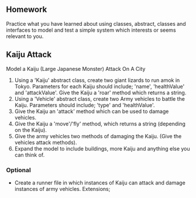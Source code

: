 ## Homework

Practice what you have learned about using classes, abstract, classes and interfaces to model and test a simple system which interests or seems relevant to you.

## Kaiju Attack

Model a Kaiju (Large Japanese Monster) Attack On A City

1. Using a 'Kaiju' abstract class, create two giant lizards to run amok in Tokyo.
  Parameters for each Kaiju should include; 'name', 'healthValue' and 'attackValue'.
  Give the Kaiju a 'roar' method which returns a string.
2. Using a 'Vehicle' abstract class, create two Army vehicles to battle the Kaiju.
  Parameters should include; 'type' and 'healthValue'.
3. Give the Kaiju an 'attack' method which can be used to damage vehicles.
4. Give the Kaiju a 'move'/'fly' method, which returns a string (depending on the Kaiju).
5.  Give the army vehicles two methods of damaging the Kaiju. (Give  the vehicles attack methods).
6. Expand the model to include buildings, more Kaiju and anything else you can think of.

### Optional

* Create a runner file in which instances of Kaiju can attack and damage instances of army vehicles.
Extensions;
